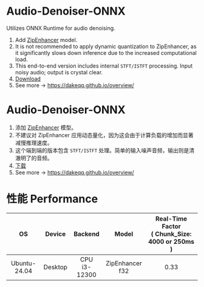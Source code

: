 # Audio-Denoiser-ONNX
Utilizes ONNX Runtime for audio denoising.
1. Add [ZipEnhancer](https://modelscope.cn/models/iic/speech_zipenhancer_ans_multiloss_16k_base) model.
2. It is not recommended to apply dynamic quantization to ZipEnhancer, as it significantly slows down inference due to the increased computational load.
3. This end-to-end version includes internal `STFT/ISTFT` processing. Input noisy audio; output is crystal clear.
4. [Download](https://drive.google.com/drive/folders/1L13BJRqdBrPX8jQj3wwCiI67xC5QIT3S?usp=drive_link)
5. See more -> https://dakeqq.github.io/overview/

# Audio-Denoiser-ONNX
1. 添加 [ZipEnhancer](https://modelscope.cn/models/iic/speech_zipenhancer_ans_multiloss_16k_base) 模型。
2. 不建议对 ZipEnhancer 应用动态量化，因为这会由于计算负载的增加而显著减慢推理速度。
3. 这个端到端的版本包含 `STFT/ISTFT` 处理。简单的输入噪声音频，输出则是清澈明了的音频。
4. [下载](https://drive.google.com/drive/folders/1L13BJRqdBrPX8jQj3wwCiI67xC5QIT3S?usp=drive_link)
5. See more -> https://dakeqq.github.io/overview/

# 性能 Performance
| OS | Device | Backend | Model | Real-Time Factor<br>( Chunk_Size: 4000 or 250ms ) |
|:-------:|:-------:|:-------:|:-------:|:-------:|
| Ubuntu-24.04 | Desktop | CPU<br>i3-12300 | ZipEnhancer<br>f32 | 0.33 |
